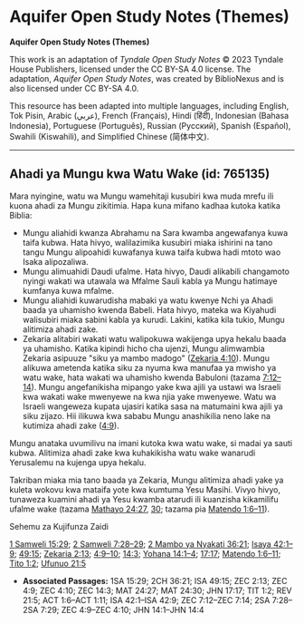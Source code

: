 # Aquifer Open Study Notes (Themes)

**Aquifer Open Study Notes (Themes)**

This work is an adaptation of *Tyndale Open Study Notes* © 2023 Tyndale House Publishers, licensed under the CC BY\-SA 4\.0 license. The adaptation, *Aquifer Open Study Notes*, was created by BiblioNexus and is also licensed under CC BY\-SA 4\.0\.

This resource has been adapted into multiple languages, including English, Tok Pisin, Arabic (عربي), French (Français), Hindi (हिंदी), Indonesian (Bahasa Indonesia), Portuguese (Português), Russian (Русский), Spanish (Español), Swahili (Kiswahili), and Simplified Chinese (简体中文).



--------------------------------

## Ahadi ya Mungu kwa Watu Wake (id: 765135)

Mara nyingine, watu wa Mungu wamehitaji kusubiri kwa muda mrefu ili kuona ahadi za Mungu zikitimia. Hapa kuna mifano kadhaa kutoka katika Biblia:

* Mungu aliahidi kwanza Abrahamu na Sara kwamba angewafanya kuwa taifa kubwa. Hata hivyo, walilazimika kusubiri miaka ishirini na tano tangu Mungu alipoahidi kuwafanya kuwa taifa kubwa hadi mtoto wao Isaka alipozaliwa.
* Mungu alimuahidi Daudi ufalme. Hata hivyo, Daudi alikabili changamoto nyingi wakati wa utawala wa Mfalme Sauli kabla ya Mungu hatimaye kumfanya kuwa mfalme.
* Mungu aliahidi kuwarudisha mabaki ya watu kwenye Nchi ya Ahadi baada ya uhamisho kwenda Babeli. Hata hivyo, mateka wa Kiyahudi walisubiri miaka sabini kabla ya kurudi. Lakini, katika kila tukio, Mungu alitimiza ahadi zake.
* Zekaria alitabiri wakati watu walipokuwa wakijenga upya hekalu baada ya uhamisho. Katika kipindi hicho cha ujenzi, Mungu alimwambia Zekaria asipuuze "siku ya mambo madogo" ([Zekaria 4:10](https://ref.ly/Zech4:10)). Mungu alikuwa ametenda katika siku za nyuma kwa manufaa ya mwisho ya watu wake, hata wakati wa uhamisho kwenda Babuloni (tazama [7:12–14](https://ref.ly/Zech7:12-Zech7:14)). Mungu angefanikisha mipango yake kwa ajili ya ustawi wa Israeli kwa wakati wake mwenyewe na kwa njia yake mwenyewe. Watu wa Israeli wangeweza kupata ujasiri katika sasa na matumaini kwa ajili ya siku zijazo. Hii ilikuwa kwa sababu Mungu anashikilia neno lake na kutimiza ahadi zake ([4:9](https://ref.ly/Zech4:9)).

Mungu anataka uvumilivu na imani kutoka kwa watu wake, si madai ya sauti kubwa. Alitimiza ahadi zake kwa kuhakikisha watu wake wanarudi Yerusalemu na kujenga upya hekalu.

Takriban miaka mia tano baada ya Zekaria, Mungu alitimiza ahadi yake ya kuleta wokovu kwa mataifa yote kwa kumtuma Yesu Masihi. Vivyo hivyo, tunaweza kuamini ahadi ya Yesu kwamba atarudi ili kuanzisha kikamilifu ufalme wake (tazama [Mathayo 24:27](https://ref.ly/Matt24:27), [30](https://ref.ly/Matt24:30); tazama pia [Matendo 1:6–11](https://ref.ly/Acts1:6-Acts1:11)).

Sehemu za Kujifunza Zaidi

[1 Samweli 15:29](https://ref.ly/1Sam15:29); [2 Samweli 7:28–29](https://ref.ly/2Sam7:28-2Sam7:29); [2 Mambo ya Nyakati 36:21](https://ref.ly/2Chr36:21); [Isaya 42:1–9](https://ref.ly/Isa42:1-Isa42:9); [49:15](https://ref.ly/Isa49:15); [Zekaria 2:13](https://ref.ly/Zech2:13); [4:9–10](https://ref.ly/Zech4:9-Zech4:10); [14:3](https://ref.ly/Zech14:3); [Yohana 14:1–4](https://ref.ly/John14:1-John14:4); [17:17](https://ref.ly/John17:17); [Matendo 1:6–11](https://ref.ly/Acts1:6-Acts1:11); [Tito 1:2](https://ref.ly/Titus1:2); [Ufunuo 21:5](https://ref.ly/Rev21:5)

* **Associated Passages:** 1SA 15:29; 2CH 36:21; ISA 49:15; ZEC 2:13; ZEC 4:9; ZEC 4:10; ZEC 14:3; MAT 24:27; MAT 24:30; JHN 17:17; TIT 1:2; REV 21:5; ACT 1:6–ACT 1:11; ISA 42:1–ISA 42:9; ZEC 7:12–ZEC 7:14; 2SA 7:28–2SA 7:29; ZEC 4:9–ZEC 4:10; JHN 14:1–JHN 14:4

